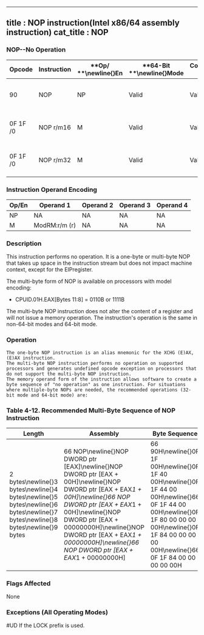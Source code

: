 ----------------------------
title : NOP instruction(Intel x86/64 assembly instruction)
cat_title : NOP
----------------------------
### NOP--No Operation


|**Opcode**|**Instruction**|**Op/ **\newline{}**En**|**64-Bit **\newline{}**Mode**|**Compat/**\newline{}**Leg Mode**|**Description**|
|----------|---------------|------------------------|-----------------------------|---------------------------------|---------------|
|90|NOP|NP|Valid|Valid|One byte no-operation instruction.|
|0F 1F /0|NOP r/m16|M|Valid|Valid|Multi-byte no-operation instruction.|
|0F 1F /0|NOP r/m32|M|Valid|Valid|Multi-byte no-operation instruction.|
### Instruction Operand Encoding


|Op/En|Operand 1|Operand 2|Operand 3|Operand 4|
|-----|---------|---------|---------|---------|
|NP|NA|NA|NA|NA|
|M|ModRM:r/m (r)|NA|NA|NA|
### Description


This instruction performs no operation. It is a one-byte or multi-byte NOP that takes up space in the instruction stream but does not impact machine context, except for the EIPregister.

The multi-byte form of NOP is available on processors with model encoding:

*  CPUID.01H.EAX[Bytes 11:8] = 0110B or 1111B

The multi-byte NOP instruction does not alter the content of a register and will not issue a memory operation. The instruction's operation is the same in non-64-bit modes and 64-bit mode.


### Operation

```info-verb
The one-byte NOP instruction is an alias mnemonic for the XCHG (E)AX, (E)AX instruction.
The multi-byte NOP instruction performs no operation on supported processors and generates undefined opcode exception on processors that do not support the multi-byte NOP instruction.
The memory operand form of the instruction allows software to create a byte sequence of "no operation" as one instruction. For situations where multiple-byte NOPs are needed, the recommended operations (32-bit mode and 64-bit mode) are: 
```
### Table 4-12.  Recommended Multi-Byte Sequence of NOP Instruction


|**Length**|**Assembly**|**Byte Sequence**|
|----------|------------|-----------------|
|2 bytes\newline{}3 bytes\newline{}4 bytes\newline{}5 bytes\newline{}6 bytes\newline{}7 bytes\newline{}8 bytes\newline{}9 bytes|66 NOP\newline{}NOP DWORD ptr [EAX]\newline{}NOP DWORD ptr [EAX + 00H]\newline{}NOP DWORD ptr [EAX + EAX*1 + 00H]\newline{}66 NOP DWORD ptr [EAX + EAX*1 + 00H]\newline{}NOP DWORD ptr [EAX + 00000000H]\newline{}NOP DWORD ptr [EAX + EAX*1 + 00000000H]\newline{}66 NOP DWORD ptr [EAX + EAX*1 + 00000000H]|66 90H\newline{}0F 1F 00H\newline{}0F 1F 40 00H\newline{}0F 1F 44 00 00H\newline{}66 0F 1F 44 00 00H\newline{}0F 1F 80 00 00 00 00H\newline{}0F 1F 84 00 00 00 00 00H\newline{}66 0F 1F 84 00 00 00 00 00H|
### Flags Affected


None

### Exceptions (All Operating Modes)


#UD  If the LOCK prefix is used.

